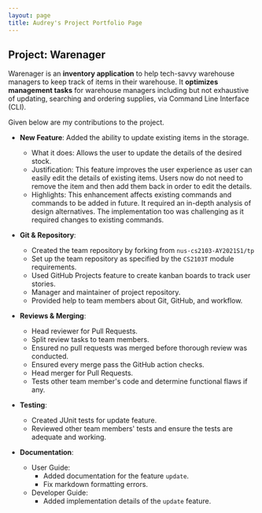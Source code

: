 ```yaml
---
layout: page
title: Audrey's Project Portfolio Page
---
```


## Project: Warenager

Warenager is an **inventory application** to help tech-savvy warehouse managers to keep track of items in their warehouse.
It **optimizes management tasks** for warehouse managers including but not exhaustive of updating,
searching and ordering supplies, via Command Line Interface (CLI).

Given below are my contributions to the project.

* **New Feature**: Added the ability to update existing items in the storage.
  * What it does: Allows the user to update the details of the desired stock.
  * Justification: This feature improves the user experience as user can easily edit the details of
  existing items. Users now do not need to remove the item and then add them back in order to
  edit the details.
  * Highlights: This enhancement affects existing commands and commands to be added in future.
   It required an in-depth analysis of design alternatives.
   The implementation too was challenging as it required changes to existing commands.

* **Git & Repository**:
  * Created the team repository by forking from `nus-cs2103-AY2021S1/tp`
  * Set up the team repository as specified by the `CS2103T` module requirements.
  * Used GitHub Projects feature to create kanban boards to track user stories.
  * Manager and maintainer of project repository.
  * Provided help to team members about Git, GitHub, and workflow.

* **Reviews & Merging**:
  * Head reviewer for Pull Requests.
  * Split review tasks to team members.
  * Ensured no pull requests was merged before thorough review was conducted.
  * Ensured every merge pass the GitHub action checks.
  * Head merger for Pull Requests.
  * Tests other team member's code and determine functional flaws if any.

* **Testing**:
  * Created JUnit tests for update feature.
  * Reviewed other team members' tests and ensure the tests are adequate and working.

* **Documentation**:
  * User Guide:
    * Added documentation for the feature `update`.
    * Fix markdown formatting errors.
  * Developer Guide:
    * Added implementation details of the `update` feature.
